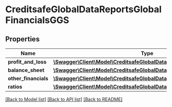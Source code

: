 # CreditsafeGlobalDataReportsGlobalFinancialsGGS

## Properties
Name | Type | Description | Notes
------------ | ------------- | ------------- | -------------
**profit_and_loss** | [**\Swagger\Client\Model\CreditsafeGlobalDataReportsProfitAndLossFigures**](CreditsafeGlobalDataReportsProfitAndLossFigures.md) |  | [optional] 
**balance_sheet** | [**\Swagger\Client\Model\CreditsafeGlobalDataReportsBalanceSheet**](CreditsafeGlobalDataReportsBalanceSheet.md) |  | [optional] 
**other_financials** | [**\Swagger\Client\Model\CreditsafeGlobalDataReportsOtherFinancials**](CreditsafeGlobalDataReportsOtherFinancials.md) |  | [optional] 
**ratios** | [**\Swagger\Client\Model\CreditsafeGlobalDataReportsFinancialRatios**](CreditsafeGlobalDataReportsFinancialRatios.md) |  | [optional] 

[[Back to Model list]](../../README.md#documentation-for-models) [[Back to API list]](../../README.md#documentation-for-api-endpoints) [[Back to README]](../../README.md)

